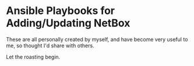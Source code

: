 # Ansible Playbooks for Adding/Updating NetBox

These are all personally created by myself, and have become very useful to me, so thought I'd share with others.

Let the roasting begin.
